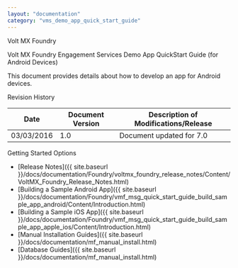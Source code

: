 ```yaml
---
layout: "documentation"
category: "vms_demo_app_quick_start_guide"
---
```

                     

Volt MX  Foundry

Volt MX  Foundry Engagement Services Demo App QuickStart Guide (for Android Devices)

This document provides details about how to develop an app for Android devices.

Revision History

  
| **Date** | **Document Version** | **Description of Modifications/Release** |
| --- | --- | --- |
| 03/03/2016 | 1.0 | Document updated for 7.0 |

Getting Started Options

*   [Release Notes]({{ site.baseurl }}/docs/documentation/Foundry/voltmx_foundry_release_notes/Content/VoltMX_Foundry_Release_Notes.html)
*   [Building a Sample Android App]({{ site.baseurl }}/docs/documentation/Foundry/vmf_msg_quick_start_guide_build_sample_app_android/Content/Introduction.html)
*   [Building a Sample iOS App]({{ site.baseurl }}/docs/documentation/Foundry/vmf_msg_quick_start_guide_build_sample_app_apple_ios/Content/Introduction.html)
*   [Manual Installation Guides]({{ site.baseurl }}/docs/documentation/mf_manual_install.html)
*   [Database Guides]({{ site.baseurl }}/docs/documentation/mf_manual_install.html)
